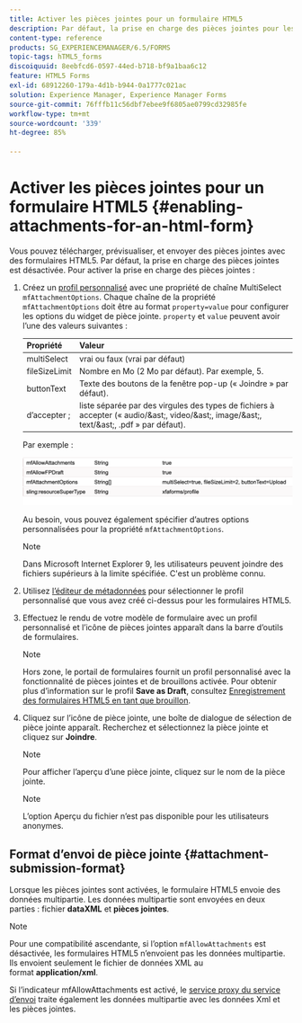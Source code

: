 ```yaml
---
title: Activer les pièces jointes pour un formulaire HTML5
description: Par défaut, la prise en charge des pièces jointes pour les formulaires HTML5 est désactivée.
content-type: reference
products: SG_EXPERIENCEMANAGER/6.5/FORMS
topic-tags: hTML5_forms
discoiquuid: 8eebfcd6-0597-44ed-b718-bf9a1baa6c12
feature: HTML5 Forms
exl-id: 68912260-179a-4d1b-b944-0a1777c021ac
solution: Experience Manager, Experience Manager Forms
source-git-commit: 76fffb11c56dbf7ebee9f6805ae0799cd32985fe
workflow-type: tm+mt
source-wordcount: '339'
ht-degree: 85%

---
```


# Activer les pièces jointes pour un formulaire HTML5 {#enabling-attachments-for-an-html-form}

Vous pouvez télécharger, prévisualiser, et envoyer des pièces jointes avec des formulaires HTML5. Par défaut, la prise en charge des pièces jointes est désactivée. Pour activer la prise en charge des pièces jointes :

1. Créez un [profil personnalisé](/help/forms/using/custom-profile.md) avec une propriété de chaîne MultiSelect `mfAttachmentOptions`. Chaque chaîne de la propriété `mfAttachmentOptions` doit être au format `property=value` pour configurer les options du widget de pièce jointe. `property` et `value` peuvent avoir l’une des valeurs suivantes :

   | Propriété | Valeur |
   |--- |---|
   | multiSelect | vrai ou faux (vrai par défaut) |
   | fileSizeLimit | Nombre en Mo (2 Mo par défaut). Par exemple, 5. |
   | buttonText | Texte des boutons de la fenêtre pop-up (« Joindre » par défaut). |
   | d’accepter ; | liste séparée par des virgules des types de fichiers à accepter (« audio/&amp;ast;, video/&amp;ast;, image/&amp;ast;, text/&amp;ast;, .pdf » par défaut). |

   Par exemple :

   ![configurer les options](assets/mfAttachmentOptions.png)

   Au besoin, vous pouvez également spécifier d’autres options personnalisées pour la propriété `mfAttachmentOptions`.

   >[!NOTE]
   >
   >Dans Microsoft Internet Explorer 9, les utilisateurs peuvent joindre des fichiers supérieurs à la limite spécifiée. C&#39;est un problème connu.

1. Utilisez [l’éditeur de métadonnées](/help/forms/using/manage-form-metadata.md) pour sélectionner le profil personnalisé que vous avez créé ci-dessus pour les formulaires HTML5.
1. Effectuez le rendu de votre modèle de formulaire avec un profil personnalisé et l’icône de pièces jointes apparaît dans la barre d’outils de formulaires.

   >[!NOTE]
   >
   >Hors zone, le portail de formulaires fournit un profil personnalisé avec la fonctionnalité de pièces jointes et de brouillons activée. Pour obtenir plus d’information sur le profil **Save as Draft**, consultez [Enregistrement des formulaires HTML5 en tant que brouillon](/help/forms/using/saving-html5-form-draft.md).

1. Cliquez sur l’icône de pièce jointe, une boîte de dialogue de sélection de pièce jointe apparaît. Recherchez et sélectionnez la pièce jointe et cliquez sur **Joindre**.

   >[!NOTE]
   >
   >Pour afficher l’aperçu d’une pièce jointe, cliquez sur le nom de la pièce jointe. 

   >[!NOTE]
   >
   >L’option Aperçu du fichier n’est pas disponible pour les utilisateurs anonymes.

## Format d’envoi de pièce jointe {#attachment-submission-format}

Lorsque les pièces jointes sont activées, le formulaire HTML5 envoie des données multipartie. Les données multipartie sont envoyées en deux parties : fichier **dataXML** et **pièces jointes**.

>[!NOTE]
>
>Pour une compatibilité ascendante, si l’option `mfAllowAttachments` est désactivée, les formulaires HTML5 n’envoient pas les données multipartie. Ils envoient seulement le fichier de données XML au format **application/xml**.

Si l’indicateur mfAllowAttachments est activé, le [service proxy du service d’envoi](/help/forms/using/service-proxy.md) traite également les données multipartie avec les données Xml et les pièces jointes.
